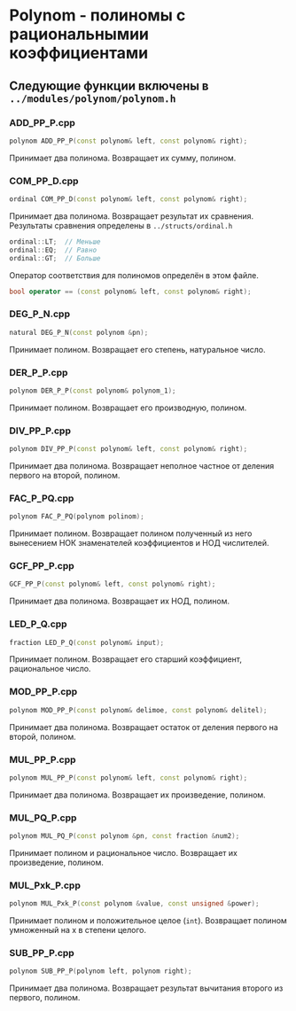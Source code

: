 # Polynom - полиномы с рациональнымии коэффициентами

## Следующие функции включены в `../modules/polynom/polynom.h`

### ADD_PP_P.cpp

```c++
polynom ADD_PP_P(const polynom& left, const polynom& right);
```
Принимает два полинома. Возвращает их сумму, полином.

### COM_PP_D.cpp

```c++
ordinal COM_PP_D(const polynom& left, const polynom& right);
```
Принимает два полинома. Возвращает результат их сравнения. Результаты сравнения определены в `../structs/ordinal.h`
```c++
ordinal::LT;  // Меньше
ordinal::EQ;  // Равно
ordinal::GT;  // Больше
```
Оператор соответствия для полиномов определён в этом файле.
```c++
bool operator == (const polynom& left, const polynom& right);
```

### DEG_P_N.cpp

```c++
natural DEG_P_N(const polynom &pn);
```
Принимает полином. Возвращает его степень, натуральное число.

### DER_P_P.cpp

```c++
polynom DER_P_P(const polynom& polynom_1);
```
Принимает полином. Возвращает его производную, полином.

### DIV_PP_P.cpp

```c++
polynom DIV_PP_P(const polynom& left, const polynom& right);
```
Принимает два полинома. Возвращает неполное частное от деления первого на второй, полином.

### FAC_P_PQ.cpp

```c++
polynom FAC_P_PQ(polynom polinom);
```
Принимает полином. Возвращает полином полученный из него вынесением НОК знаменателей коэффициентов и НОД числителей.

### GCF_PP_P.cpp

```c++
GCF_PP_P(const polynom& left, const polynom& right);
```
Принимает два полинома. Возвращает их НОД, полином.

### LED_P_Q.cpp

```c++
fraction LED_P_Q(const polynom& input);
```
Принимает полином. Возвращает его старший коэффициент, рациональное число.

### MOD_PP_P.cpp

```c++
polynom MOD_PP_P(const polynom& delimoe, const polynom& delitel);
```
Принимает два полинома. Возвращает остаток от деления первого на второй, полином.

### MUL_PP_P.cpp

```c++
polynom MUL_PP_P(const polynom& left, const polynom& right);
```
Принимает два полинома. Возвращает их произведение, полином.

### MUL_PQ_P.cpp

```c++
polynom MUL_PQ_P(const polynom &pn, const fraction &num2);
```
Принимает полином и рациональное число. Возвращает их произведение, полином.

### MUL_Pxk_P.cpp

```c++
polynom MUL_Pxk_P(const polynom &value, const unsigned &power);
```
Принимает полином и положительное целое (`int`). Возвращает полином умноженный на x в степени целого.

### SUB_PP_P.cpp

```c++
polynom SUB_PP_P(polynom left, polynom right);
```
Принимает два полинома. Возвращает результат вычитания второго из первого, полином.
